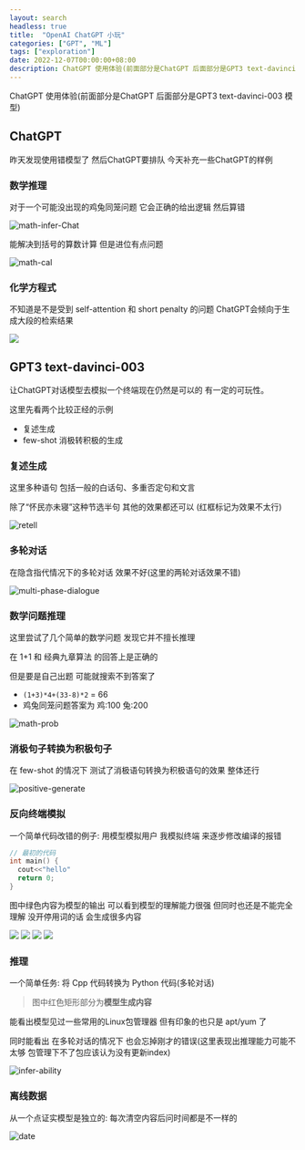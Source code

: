 ```yaml
---
layout: search
headless: true
title:  "OpenAI ChatGPT 小玩"
categories: ["GPT", "ML"]
tags: ["exploration"]
date: 2022-12-07T00:00:00+08:00
description: ChatGPT 使用体验(前面部分是ChatGPT 后面部分是GPT3 text-davinci-003 模型)
---
```

ChatGPT 使用体验(前面部分是ChatGPT 后面部分是GPT3 text-davinci-003 模型)

## ChatGPT

昨天发现使用错模型了 然后ChatGPT要排队 今天补充一些ChatGPT的样例

### 数学推理

对于一个可能没出现的鸡兔同笼问题 它会正确的给出逻辑 然后算错

![math-infer-Chat](images/chatgpt/ChatGPT-real-math-infer.png)

能解决到括号的算数计算 但是进位有点问题

![math-cal](images/chatgpt/ChatGPT-real-cal.png)

### 化学方程式

不知道是不是受到 self-attention 和 short penalty 的问题 ChatGPT会倾向于生成大段的检索结果

![](images/chatgpt/ChatGPT-chem.png)

## GPT3 text-davinci-003

让ChatGPT对话模型去模拟一个终端现在仍然是可以的 有一定的可玩性。

这里先看两个比较正经的示例
- 复述生成
- few-shot 消极转积极的生成

### 复述生成

这里多种语句 包括一般的白话句、多重否定句和文言

除了“怀民亦未寝”这种节选半句 其他的效果都还可以 (红框标记为效果不太行)

![retell](images/chatgpt/ChatGPT-retell.png)

### 多轮对话

在隐含指代情况下的多轮对话 效果不好(这里的两轮对话效果不错)

![multi-phase-dialogue](images/chatgpt/ChatGPT-multi-diag.png)

### 数学问题推理

这里尝试了几个简单的数学问题 发现它并不擅长推理

在 1+1 和 经典九章算法 的回答上是正确的

但是要是自己出题 可能就搜索不到答案了

- `(1+3)*4+(33-8)*2` = 66
- 鸡兔同笼问题答案为 鸡:100 兔:200

![math-prob](images/chatgpt/ChatGPT-math-infer.png)

### 消极句子转换为积极句子

在 few-shot 的情况下 测试了消极语句转换为积极语句的效果 整体还行

![positive-generate](images/chatgpt/ChatGPT-pos-gen.png)

### 反向终端模拟

一个简单代码改错的例子: 用模型模拟用户 我模拟终端 来逐步修改编译的报错

```cpp
// 最初的代码
int main() {
  cout<<"hello"
  return 0;
}
```

图中绿色内容为模型的输出 可以看到模型的理解能力很强 但同时也还是不能完全理解 没开停用词的话 会生成很多内容

![](images/chatgpt/ChatGPT-mock-shell0.png)
![](images/chatgpt/ChatGPT-mock-shell1.png)
![](images/chatgpt/ChatGPT-mock-shell2.png)
![](images/chatgpt/ChatGPT-mock-shell3.png)

### 推理

一个简单任务: 将 Cpp 代码转换为 Python 代码(多轮对话)

> 图中红色矩形部分为**模型生成内容**

能看出模型见过一些常用的Linux包管理器 但有印象的也只是 apt/yum 了

同时能看出 在多轮对话的情况下 也会忘掉刚才的错误(这里表现出推理能力可能不太够 包管理下不了包应该认为没有更新index)

![infer-ability](images/chatgpt/ChatGPT-CND-joke.png)

### 离线数据

从一个点证实模型是独立的: 每次清空内容后问时间都是不一样的

![date](images/chatgpt/ChatGPT-date.png)